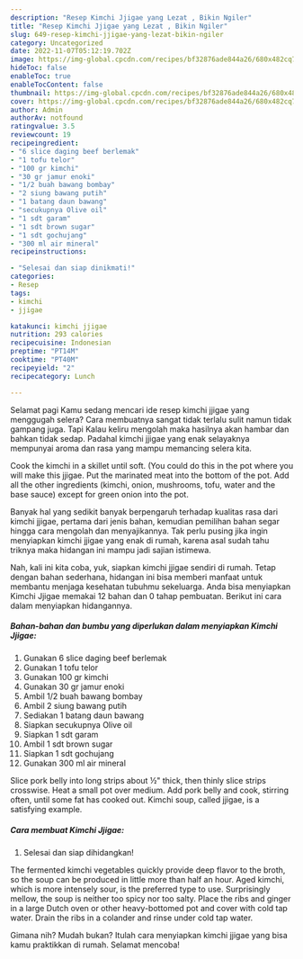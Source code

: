 ```yaml
---
description: "Resep Kimchi Jjigae yang Lezat , Bikin Ngiler"
title: "Resep Kimchi Jjigae yang Lezat , Bikin Ngiler"
slug: 649-resep-kimchi-jjigae-yang-lezat-bikin-ngiler
category: Uncategorized
date: 2022-11-07T05:12:19.702Z
image: https://img-global.cpcdn.com/recipes/bf32876ade844a26/680x482cq70/kimchi-jjigae-foto-resep-utama.jpg
hideToc: false
enableToc: true
enableTocContent: false
thumbnail: https://img-global.cpcdn.com/recipes/bf32876ade844a26/680x482cq70/kimchi-jjigae-foto-resep-utama.jpg
cover: https://img-global.cpcdn.com/recipes/bf32876ade844a26/680x482cq70/kimchi-jjigae-foto-resep-utama.jpg
author: Admin
authorAv: notfound
ratingvalue: 3.5
reviewcount: 19
recipeingredient:
- "6 slice daging beef berlemak"
- "1 tofu telor"
- "100 gr kimchi"
- "30 gr jamur enoki"
- "1/2 buah bawang bombay"
- "2 siung bawang putih"
- "1 batang daun bawang"
- "secukupnya Olive oil"
- "1 sdt garam"
- "1 sdt brown sugar"
- "1 sdt gochujang"
- "300 ml air mineral"
recipeinstructions:

- "Selesai dan siap dinikmati!"
categories:
- Resep
tags:
- kimchi
- jjigae

katakunci: kimchi jjigae 
nutrition: 293 calories
recipecuisine: Indonesian
preptime: "PT14M"
cooktime: "PT40M"
recipeyield: "2"
recipecategory: Lunch

---
```



Selamat pagi Kamu sedang mencari ide resep kimchi jjigae yang menggugah selera? Cara membuatnya sangat tidak terlalu sulit namun tidak gampang juga. Tapi Kalau keliru mengolah maka hasilnya akan hambar dan bahkan tidak sedap. Padahal kimchi jjigae yang enak selayaknya mempunyai aroma dan rasa yang mampu memancing selera kita.


Cook the kimchi in a skillet until soft. (You could do this in the pot where you will make this jjigae. Put the marinated meat into the bottom of the pot. Add all the other ingredients (kimchi, onion, mushrooms, tofu, water and the base sauce) except for green onion into the pot.

Banyak hal yang sedikit banyak berpengaruh terhadap kualitas rasa dari kimchi jjigae, pertama dari jenis bahan, kemudian pemilihan bahan segar hingga cara mengolah dan menyajikannya. Tak perlu pusing jika ingin menyiapkan kimchi jjigae yang enak di rumah, karena asal sudah tahu triknya maka hidangan ini mampu jadi sajian istimewa.


Nah, kali ini kita coba, yuk, siapkan kimchi jjigae sendiri di rumah. Tetap dengan bahan sederhana, hidangan ini bisa memberi manfaat untuk membantu menjaga kesehatan tubuhmu sekeluarga. Anda bisa menyiapkan Kimchi Jjigae memakai 12 bahan dan 0 tahap pembuatan. Berikut ini cara dalam menyiapkan hidangannya.

<!--inarticleads1-->

##### Bahan-bahan dan bumbu yang diperlukan dalam menyiapkan Kimchi Jjigae:

1. Gunakan 6 slice daging beef berlemak
1. Gunakan 1 tofu telor
1. Gunakan 100 gr kimchi
1. Gunakan 30 gr jamur enoki
1. Ambil 1/2 buah bawang bombay
1. Ambil 2 siung bawang putih
1. Sediakan 1 batang daun bawang
1. Siapkan secukupnya Olive oil
1. Siapkan 1 sdt garam
1. Ambil 1 sdt brown sugar
1. Siapkan 1 sdt gochujang
1. Gunakan 300 ml air mineral


Slice pork belly into long strips about ½&#34; thick, then thinly slice strips crosswise. Heat a small pot over medium. Add pork belly and cook, stirring often, until some fat has cooked out. Kimchi soup, called jjigae, is a satisfying example. 

<!--inarticleads2-->

##### Cara membuat Kimchi Jjigae:


1. Selesai dan siap dihidangkan!

The fermented kimchi vegetables quickly provide deep flavor to the broth, so the soup can be produced in little more than half an hour. Aged kimchi, which is more intensely sour, is the preferred type to use. Surprisingly mellow, the soup is neither too spicy nor too salty. Place the ribs and ginger in a large Dutch oven or other heavy-bottomed pot and cover with cold tap water. Drain the ribs in a colander and rinse under cold tap water. 

Gimana nih? Mudah bukan? Itulah cara menyiapkan kimchi jjigae yang bisa kamu praktikkan di rumah. Selamat mencoba!
